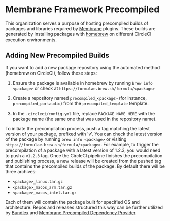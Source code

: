 # Membrane Framework Precompiled

This organization serves a purpose of hosting precompiled builds of packages and libraries required by [Membrane](https://github.com/membraneframework) plugins. These builds are generated by installing packages with [homebrew](https://brew.sh/) on different CircleCI execution environments.

## Adding New Precompiled Builds

If you want to add a new package repository using the automated method (homebrew on CircleCI), follow these steps:

1. Ensure the package is available in homebrew by running `brew info <package>` or check at `https://formulae.brew.sh/formula/<package>`

2. Create a repository named `precompiled_<package>` (for instance, `precompiled_portaudio`) from the `precompiled_template` template.

3. In the `.circleci/config.yml` file, replace `PACKAGE_NAME_HERE` with the package name (the same one that was used in the repository name).

To initiate the precompilation process, push a tag matching the latest version of your package, prefixed with 'v'. You can check the latest version of the package by running `brew info <package>` or visiting `https://formulae.brew.sh/formula/<package>`. For example, to trigger the precompilation of a package with a latest version of 1.2.3, you would need to push a `v1.2.3` tag. 
Once the CircleCI pipeline finishes the precompilation and publishing process, a new release will be created from the pushed tag that contains the precompiled builds of the package. By default there will be three archives:
- `<package>_linux.tar.gz`
- `<package>_macos_arm.tar.gz`
- `<package>_macos_intel.tar.gz`

Each of them will contain the package built for specified OS and architecture. Repos and releases structured this way can be further utilized by [Bundlex](https://github.com/membraneframework/bundlex) and [Membrane Precompiled Dependency Provider](https://github.com/membraneframework/membrane_precompiled_dependency_provider)
